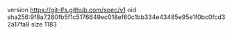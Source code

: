 version https://git-lfs.github.com/spec/v1
oid sha256:9f8a7280fb5f1c5176649ec018ef60c1bb334e43485e95e1f0bc0fcd32a17fa9
size 1183
